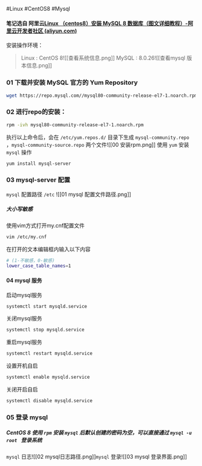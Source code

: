 #Linux #CentOS8 #Mysql
#### 笔记选自 阿里云[Linux （centos8）安装 MySQL 8 数据库（图文详细教程）-阿里云开发者社区 (aliyun.com)](https://developer.aliyun.com/article/863603)
安装操作环境：
>Linux : CentOS 8![[查看系统信息.png]]
>MySQL : 8.0.26![[查看mysql 版本信息.png]]


### 01 下载并安装 MySQL 官方的 Yum Repository
``` bash
wget https://repo.mysql.com//mysql80-community-release-el7-1.noarch.rpm
```

### 02 进行repo的安装：
``` bash
rpm -ivh mysql80-community-release-el7-1.noarch.rpm
```

执行以上命令后，会在 `/etc/yum.repos.d/` 目录下生成 `mysql-community.repo` ，`mysql-community-source.repo` 两个文件![[00 安装rpm.png]]
使用 `yum` 安装 `mysql` 操作
``` bash
yum install mysql-server
```

### 03 mysql-server 配置
`mysql` 配置路径  `/etc`
![[01 mysql 配置文件路径.png]]
##### 大小写敏感
使用vim方式打开my.cnf配置文件
``` bash
vim /etc/my.cnf
``` 
在打开的文本编辑框内输入以下内容
```  bash
# (1-不敏感，0-敏感)
lower_case_table_names=1
```

#### 04 mysql 服务
启动mysql服务
``` bash
systemctl start mysqld.service
```
关闭mysql服务
``` bash
systemctl stop mysqld.service
```
重启mysql服务
``` bash
systemctl restart mysqld.service
```
设置开机自启
``` bash
systemctl enable mysqld.service
```
关闭开启自启
``` bash
systemctl disable mysqld.service
```

### 05 登录 mysql 
##### CentOS 8 使用 `rpm` 安装 `mysql` 后默认创建的密码为空，可以直接通过 `mysql -u root ` 登录系统
`mysql` 日志![[02 mysql日志路径.png]]`mysql` 登录![[03 mysql 登录界面.png]]